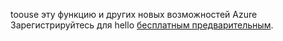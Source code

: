 toouse эту функцию и других новых возможностей Azure Зарегистрируйтесь для hello [бесплатным предварительным](https://account.windowsazure.com/PreviewFeatures).

